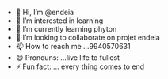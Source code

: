 - 👋 Hi, I’m @endeia
- 👀 I’m interested in learning
- 🌱 I’m currently learning phyton
- 💞️ I’m looking to collaborate on projet endeia
- 📫 How to reach me ...9940570631
- 😄 Pronouns: ...live life to fullest
- ⚡ Fun fact: ... every thing comes to end

<!---
endeia/endeia is a ✨ special ✨ repository because its `README.md` (this file) appears on your GitHub profile.
You can click the Preview link to take a look at your changes.
--->
